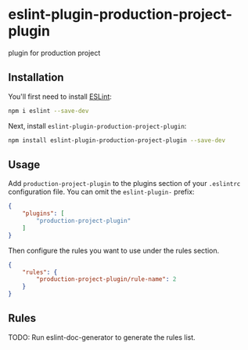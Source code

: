 # eslint-plugin-production-project-plugin

plugin for production project

## Installation

You'll first need to install [ESLint](https://eslint.org/):

```sh
npm i eslint --save-dev
```

Next, install `eslint-plugin-production-project-plugin`:

```sh
npm install eslint-plugin-production-project-plugin --save-dev
```

## Usage

Add `production-project-plugin` to the plugins section of your `.eslintrc` configuration file. You can omit the `eslint-plugin-` prefix:

```json
{
    "plugins": [
        "production-project-plugin"
    ]
}
```


Then configure the rules you want to use under the rules section.

```json
{
    "rules": {
        "production-project-plugin/rule-name": 2
    }
}
```

## Rules

<!-- begin auto-generated rules list -->
TODO: Run eslint-doc-generator to generate the rules list.
<!-- end auto-generated rules list -->


